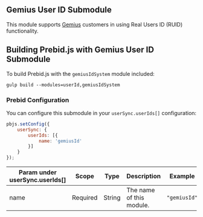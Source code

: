 ## Gemius User ID Submodule

This module supports [Gemius](https://gemius.com/) customers in using Real Users ID (RUID) functionality.

## Building Prebid.js with Gemius User ID Submodule

To build Prebid.js with the `gemiusIdSystem` module included:

```
gulp build --modules=userId,gemiusIdSystem
```

### Prebid Configuration

You can configure this submodule in your `userSync.userIds[]` configuration:

```javascript
pbjs.setConfig({
    userSync: {
        userIds: [{
            name: 'gemiusId'
        }]
    }
});
```

| Param under userSync.userIds[] | Scope | Type | Description | Example |
| --- | --- | --- | --- | --- |
| name | Required | String | The name of this module. | `"gemiusId"` |
